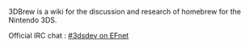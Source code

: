3DBrew is a wiki for the discussion and research of homebrew for the
Nintendo 3DS.

Official IRC chat : [\#3dsdev on EFnet](irc://irc.efnet.net/3dsdev)